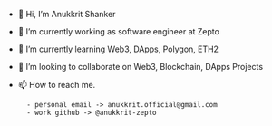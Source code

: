 - 👋 Hi, I’m Anukkrit Shanker 
- 👀 I’m currently working as software engineer at Zepto
- 🌱 I’m currently learning Web3, DApps, Polygon, ETH2
- 💞️ I’m looking to collaborate on Web3, Blockchain, DApps Projects
- 📫 How to reach me.
        
        - personal email -> anukkrit.official@gmail.com
        - work github -> @anukkrit-zepto

<!---
anukkrit-zepto/anukkrit-zepto is a ✨ special ✨ repository because its `README.md` (this file) appears on your GitHub profile.
You can click the Preview link to take a look at your changes.
--->

